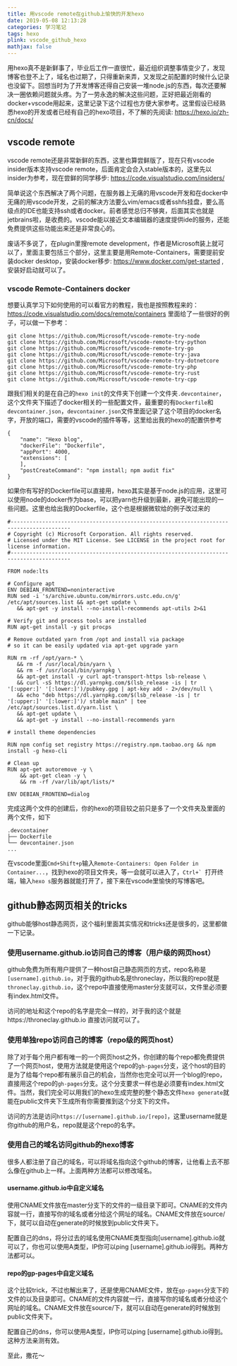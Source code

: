 ```yaml
---
title: 用vscode remote在github上愉快的开发hexo
date: 2019-05-08 12:13:28
categories: 学习笔记
tags: hexo
plink: vscode_github_hexo
mathjax: false
---
```


用hexo真不是新鲜事了，毕业后工作一直很忙，最近组织调整事情变少了，发现博客也登不上了，域名也过期了，只得重新来弄，又发现之前配置的时候什么记录也没留下。回想当时为了开发博客还得自己安装一堆node.js的东西，每次还要解决一圈依赖问题就头疼。为了一劳永逸的解决这些问题，正好把最近刚看的docker+vscode用起来，这里记录下这个过程也方便大家参考。这里假设已经熟悉hexo的开发或者已经有自己的hexo项目，不了解的先阅读: https://hexo.io/zh-cn/docs/

## vscode remote 

vscode remote还是非常新鲜的东西，这里也算尝鲜版了，现在只有vscode insider版本支持vscode remote，后面肯定会合入stable版本的，这里先以insider为参考，现在尝鲜的同学移步: https://code.visualstudio.com/insiders/

简单说这个东西解决了两个问题，在服务器上无痛的用vscode开发和在docker中无痛的用vscode开发，之前的解决方法要么vim/emacs或者sshfs挂盘，要么高级点的IDE也能支持ssh或者docker。前者感觉总归不够爽，后面其实也就是jetbrains啦，是收费的。vscode能以接近文本编辑器的速度提供ide的服务，还能免费提供这些功能出来还是非常良心的。

废话不多说了，在plugin里搜remote development，作者是Microsoft装上就可以了，里面主要包括三个部分，这里主要是用Remote-Containers，需要提前安装docker desktop，安装docker移步: https://www.docker.com/get-started ,安装好启动就可以了。

### vscode Remote-Containers docker

想要认真学习下如何使用的可以看官方的教程，我也是按照教程来的：https://code.visualstudio.com/docs/remote/containers 里面给了一些很好的例子，可以做一下参考：
```
git clone https://github.com/Microsoft/vscode-remote-try-node
git clone https://github.com/Microsoft/vscode-remote-try-python
git clone https://github.com/Microsoft/vscode-remote-try-go
git clone https://github.com/Microsoft/vscode-remote-try-java
git clone https://github.com/Microsoft/vscode-remote-try-dotnetcore
git clone https://github.com/Microsoft/vscode-remote-try-php
git clone https://github.com/Microsoft/vscode-remote-try-rust
git clone https://github.com/Microsoft/vscode-remote-try-cpp
```
跟我们相关的是在自己的```hexo init```的文件夹下创建一个文件夹```.devcontainer```，这个文件夹下描述了docker相关的一些配置文件，最重要的有```Dockerfile```和```devcontainer.json```，```devcontainer.json```文件里面记录了这个项目的docker名字，开放的端口，需要的vscode的插件等等，这里给出我的hexo的配置供参考
```
{
    "name": "Hexo blog",
    "dockerFile": "Dockerfile",
    "appPort": 4000,
    "extensions": [
    ],
    "postCreateCommand": "npm install; npm audit fix"
}
```

如果你有写好的Dockerfile可以直接用，hexo其实是基于node.js的应用，这里可以使用node的docker作为base，可以把yarn也升级到最新，避免可能出现的一些问题。这里也给出我的Dockerfile，这个也是根据微软给的例子改过来的

```
#-----------------------------------------------------------------------------------------
# Copyright (c) Microsoft Corporation. All rights reserved.
# Licensed under the MIT License. See LICENSE in the project root for license information.
#-----------------------------------------------------------------------------------------

FROM node:lts

# Configure apt
ENV DEBIAN_FRONTEND=noninteractive
RUN sed -i 's/archive.ubuntu.com/mirrors.ustc.edu.cn/g' /etc/apt/sources.list && apt-get update \
   && apt-get -y install --no-install-recommends apt-utils 2>&1

# Verify git and process tools are installed
RUN apt-get install -y git procps

# Remove outdated yarn from /opt and install via package 
# so it can be easily updated via apt-get upgrade yarn

RUN rm -rf /opt/yarn-* \
   && rm -f /usr/local/bin/yarn \
   && rm -f /usr/local/bin/yarnpkg \
   && apt-get install -y curl apt-transport-https lsb-release \
   && curl -sS https://dl.yarnpkg.com/$(lsb_release -is | tr '[:upper:]' '[:lower:]')/pubkey.gpg | apt-key add - 2>/dev/null \
   && echo "deb https://dl.yarnpkg.com/$(lsb_release -is | tr '[:upper:]' '[:lower:]')/ stable main" | tee /etc/apt/sources.list.d/yarn.list \
   && apt-get update \
   && apt-get -y install --no-install-recommends yarn

# install theme dependencies

RUN npm config set registry https://registry.npm.taobao.org && npm install -g hexo-cli

# Clean up
RUN apt-get autoremove -y \
    && apt-get clean -y \
    && rm -rf /var/lib/apt/lists/*

ENV DEBIAN_FRONTEND=dialog
```

完成这两个文件的创建后，你的hexo的项目较之前只是多了一个文件夹及里面的两个文件，如下
```
.devcontainer
├── Dockerfile
└── devcontainer.json
...
```
在vscode里面```Cmd+Shift+p```输入```Remote-Containers: Open Folder in Container...```，找到hexo的项目文件夹，等一会就可以进入了，```Ctrl+` ```打开终端，输入```hexo s```服务器就能打开了，接下来在vscode里愉快的写博客吧。

## github静态网页相关的tricks
github能够host静态网页，这个福利里面其实情况和tricks还是很多的，这里都做一下记录。

### 使用username.github.io访问自己的博客（用户级的网页host）

github免费为所有用户提供了一种host自己静态网页的方式，repo名称是```[username].github.io```，对于我的github名是throneclay，所以我的repo就是```throneclay.github.io```，这个repo中直接使用master分支就可以，文件里必须要有index.html文件。

访问的地址和这个repo的名字是完全一样的，对于我的这个就是https://throneclay.github.io 直接访问就可以了。

### 使用单独repo访问自己的博客（repo级的网页host）

除了对于每个用户都有唯一的一个网页host之外，你创建的每个repo都免费提供了一个网页host，使用方法就是使用这个repo的```gh-pages```分支，这个host的目的是为了给每个repo都有展示自己的机会，当然你也完全可以开一个blog的repo，直接用这个repo的```gh-pages```分支。这个分支要求一样也是必须要有index.html文件。当然，我们完全可以用我们的hexo生成完整的整个静态文件```hexo generate```就能在public文件夹下生成所有你需要推到这个分支下的文件。

访问的方法是访问```https://[username].github.io/[repo]```，这里username就是你github的用户名，repo就是这个repo的名字。

### 使用自己的域名访问github的hexo博客

很多人都注册了自己的域名，可以将域名指向这个github的博客，让他看上去不那么像在github上一样。上面两种方法都可以修改域名。

#### username.github.io中自定义域名
使用CNAME文件放在master分支下的文件的一级目录下即可。CNAME的文件内容就一行，直接写你的域名或者分给这个网址的域名。CNAME文件放在source/下，就可以自动在generate的时候放到public文件夹下。

配置自己的dns，将分过去的域名使用CNAME类型指向[username].github.io就可以了，你也可以使用A类型，IP你可以ping [username].github.io得到。两种方法都可以。


#### repo的gp-pages中自定义域名

这个比较trick，不过也解出来了，还是使用CNAME文件，放在```gp-pages```分支下的文件的以及目录即可。CNAME的文件内容就一行，直接写你的域名或者分给这个网址的域名。CNAME文件放在source/下，就可以自动在generate的时候放到public文件夹下。

配置自己的dns，你可以使用A类型，IP你可以ping [username].github.io得到。这种方法亲测有效。

至此，撒花～